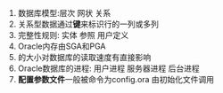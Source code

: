 1. 数据库模型:层次 网状 关系
2. 关系型数据通过**键**来标识行的一列或多列
3. 完整性规则: 实体 参照 用户定义
4. Oracle内存由SGA和PGA
5.  的大小对数据库的读取速度有直接影响
6. Oracle数据库的进程: 用户进程 服务器进程 后台进程
7.  **配置参数文件**一般被命令为config.ora 由初始化文件调用